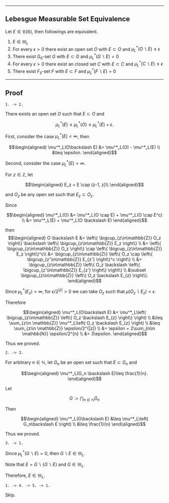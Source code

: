 
---
Lebesgue Measurable Set Equivalence
---
Let $E\in\mathfrak{P}(\mathbb{R})$, then followings are equivalent.

1. $E\in \mathfrak{M}_L$
2. For every $\epsilon>0$ there exist an open set $O$ with $E\subset O$ and $\mu^*_L(O \backslash E)\leq \epsilon$
3. There exist $G_\delta$-set $G$ with $E\subset G$ and $\mu^*_L(G \backslash E)=0$
4. For every $\epsilon>0$ there exist an closed set $C$ with $E\subset C$ and $\mu^*_L(C \backslash E)\leq \epsilon$
5. There exist $F_\delta$-set $F$ with $E\subset F$ and $\mu^*_L(F \backslash E)=0$
 


---
Proof
---

`1. -> 2.`

There exists an open set $O$ such that $E\subset O$ and 

$$
\mu^*_L(E) \leq \mu^*_L(O) \leq \mu^*_L(E) + \epsilon.
$$

First, consider the case $\mu^*_L(E)<\infty$, then

$$\begin{aligned}
\mu^*_L(O\backslash E)
&= \mu^*_L(O) - \mu^*_L(E) \\
&\leq \epsilon.
\end{aligned}$$

Second, consider the case $\mu^*_L(E)=\infty$.

For $z \in \mathbb{Z}$, let

$$\begin{aligned}
E_z = E \cap (z-1, z]\\
\end{aligned}$$

and $O_z$ be any open set such that $E_z\subset O_z$.

Since

$$\begin{aligned}
\mu^*_L(O)
&= \mu^*_L(O \cap E) + \mu^*_L(O \cap E^c) \\
&= \mu^*_L(E) + \mu^*_L(O \backslash E) 
\end{aligned}$$

then
$$\begin{aligned}
O \backslash E
&= \left\{
    \bigcup_{z\in\mathbb{Z}} O_z
\right\} \backslash \left\{
    \bigcup_{z\in\mathbb{Z}} E_z
\right\} \\
&= \left\{
    \bigcup_{z\in\mathbb{Z}} O_z
\right\} \cap \left\{
    \bigcup_{z\in\mathbb{Z}} E_z
\right\}^c\\
&= \bigcup_{z\in\mathbb{Z}}
\left\{
    O_z
\cap \left\{
    \bigcup_{z'\in\mathbb{Z}} E_{z'}
\right\}^c
\right\} \\
&= \bigcup_{z\in\mathbb{Z}}
\left\{
    O_z
\backslash \left\{
    \bigcup_{z'\in\mathbb{Z}} E_{z'}
\right\}
\right\} \\
&\subset \bigcup_{z\in\mathbb{Z}}
\left\{
    O_z
\backslash 
    E_{z}
\right\}.
\end{aligned}$$

Since $\mu^*_L(E_z)< \infty$, for $\epsilon/2^{|z|}>0$ we can take $O_z$ such that $\mu(O_z\backslash E_z)<\epsilon$.

Therefore

$$\begin{aligned}
\mu^*_L(O\backslash E)
&= \mu^*_L\left(
    \bigcup_{z\in\mathbb{Z}}
    \left\{
        O_z
    \backslash 
        E_{z}
    \right\}
\right) \\
&\leq \sum_{z\in \mathbb{Z}} \mu^*_L\left(
        O_z
    \backslash 
        E_{z}
\right) \\
&\leq \sum_{z\in \mathbb{Z}} \epsilon/2^{|z|} \\
&= \epsilon + 2\sum_{n\in \mathbb{N}} \epsilon/2^{n} \\
&= 3\epsilon.
\end{aligned}$$

Thus we proved.

`2. -> 3.`

For arbitrary $n\in\mathbb{N}$, let $G_n$ be an open set such that $E\subset G_n$ and

$$\begin{aligned}
\mu^*_L(G_n \backslash E)\leq \frac{1}{n}.
\end{aligned}$$
 
Let

$$
G:= \bigcap_{n\in\mathbb{N}}G_n
$$

Then

$$\begin{aligned}
\mu^*_L(G\backslash E)
&\leq \mu^*_L\left(
    G_n\backslash E
\right) \\
&\leq \frac{1}{n}
\end{aligned}$$

Thus we proved.

`3. -> 1.`

Since  $\mu^*_L(G \backslash E)=0$, then $G \backslash E\in\mathfrak{M}_L$.

Note that $E = G \backslash \left\{G \backslash E \right\}$ and $G\in\mathfrak{M}_L$.

Therefore, $E\in \mathfrak{M}_L$.

`1. -> 4. -> 5. -> 1.`

Skip.